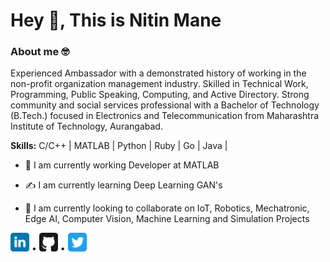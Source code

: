 # Hey 👋, This is Nitin Mane
### About me 🤓
Experienced Ambassador with a demonstrated history of working in the non-profit organization management industry. Skilled in Technical Work, Programming, Public Speaking, Computing, and Active Directory. Strong community and social services professional with a Bachelor of Technology (B.Tech.) focused in Electronics and Telecommunication from Maharashtra Institute of Technology, Aurangabad. 

**Skills:** C/C++ | MATLAB | Python |  Ruby | Go | Java |  

- 💼 I am currently working Developer at MATLAB

- ✍️ I am currently learning Deep Learning GAN's 

- 🌱  I am currently looking to collaborate on IoT, Robotics, Mechatronic, Edge AI, Computer Vision, Machine Learning and Simulation Projects

<a href = https://www.linkedin.com/in/https://www.linkedin.com/in/nitin-mane-a025b162/><img src=https://raw.githubusercontent.com/edent/SuperTinyIcons/master/images/svg/linkedin.svg height='30' weight='30'></a> • <a href = https://github.com/Nitin-Mane><img src=https://raw.githubusercontent.com/edent/SuperTinyIcons/master/images/svg/github.svg height='30' weight='30'></a> • <a href = https://twitter.com/mnitin52><img src=https://raw.githubusercontent.com/edent/SuperTinyIcons/master/images/svg/twitter.svg height='30' weight='30'></a>